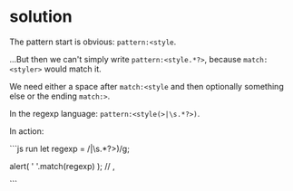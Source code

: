 # solution

The pattern start is obvious: `pattern:<style`.

...But then we can't simply write `pattern:<style.*?>`, because `match:<styler>` would match it.

We need either a space after `match:<style` and then optionally something else or the ending `match:>`.

In the regexp language: `pattern:<style(>|\s.*?>)`.

In action:

\`\`\`js run let regexp = /\|\s.\*?&gt;\)/g;

alert\( '  '.match\(regexp\) \); // , 

\`\`\`

